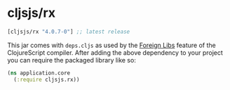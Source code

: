 # cljsjs/rx

[](dependency)
```clojure
[cljsjs/rx "4.0.7-0"] ;; latest release
```
[](/dependency)

This jar comes with `deps.cljs` as used by the [Foreign Libs][flibs] feature
of the ClojureScript compiler. After adding the above dependency to your project
you can require the packaged library like so:

```clojure
(ns application.core
  (:require cljsjs.rx))
```

[flibs]: https://clojurescript.org/reference/packaging-foreign-deps

